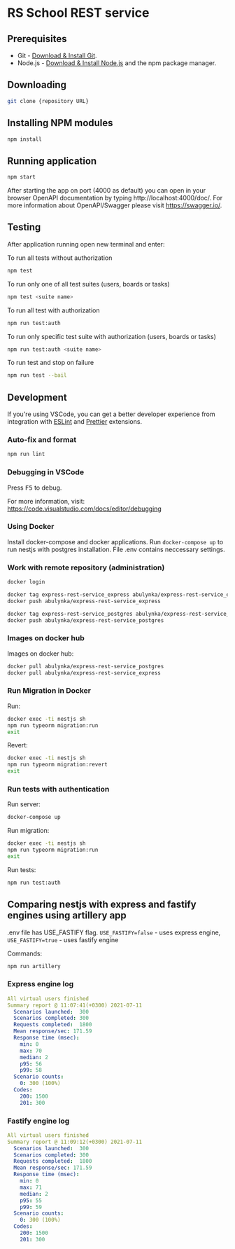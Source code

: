 # RS School REST service

## Prerequisites

- Git - [Download & Install Git](https://git-scm.com/downloads).
- Node.js - [Download & Install Node.js](https://nodejs.org/en/download/) and the npm package manager.

## Downloading

```bash
git clone {repository URL}
```

## Installing NPM modules

```bash
npm install
```

## Running application

```bash
npm start
```

After starting the app on port (4000 as default) you can open
in your browser OpenAPI documentation by typing http://localhost:4000/doc/.
For more information about OpenAPI/Swagger please visit https://swagger.io/.

## Testing

After application running open new terminal and enter:

To run all tests without authorization

```bash
npm test
```

To run only one of all test suites (users, boards or tasks)

```bash
npm test <suite name>
```

To run all test with authorization

```bash
npm run test:auth
```

To run only specific test suite with authorization (users, boards or tasks)

```bash
npm run test:auth <suite name>
```

To run test and stop on failure

```bash
npm run test --bail
```

## Development

If you're using VSCode, you can get a better developer experience from integration with [ESLint](https://marketplace.visualstudio.com/items?itemName=dbaeumer.vscode-eslint) and [Prettier](https://marketplace.visualstudio.com/items?itemName=esbenp.prettier-vscode) extensions.

### Auto-fix and format

```bash
npm run lint
```

### Debugging in VSCode

Press <kbd>F5</kbd> to debug.

For more information, visit: https://code.visualstudio.com/docs/editor/debugging

### Using Docker

Install docker-compose and docker applications.
Run `docker-compose up` to run nestjs with postgres installation. File .env contains neccessary settings.

### Work with remote repository (administration)

```bash
docker login

docker tag express-rest-service_express abulynka/express-rest-service_express
docker push abulynka/express-rest-service_express

docker tag express-rest-service_postgres abulynka/express-rest-service_postgres
docker push abulynka/express-rest-service_postgres
```

### Images on docker hub

Images on docker hub:

```bash
docker pull abulynka/express-rest-service_postgres
docker pull abulynka/express-rest-service_express
```

### Run Migration in Docker

Run:

```bash
docker exec -ti nestjs sh
npm run typeorm migration:run
exit
```

Revert:

```bash
docker exec -ti nestjs sh
npm run typeorm migration:revert
exit
```

### Run tests with authentication

Run server:

```bash
docker-compose up
```

Run migration:

```bash
docker exec -ti nestjs sh
npm run typeorm migration:run
exit
```

Run tests:

```bash
npm run test:auth
```

## Comparing nestjs with express and fastify engines using artillery app

.env file has USE_FASTIFY flag. `USE_FASTIFY=false` - uses express engine, `USE_FASTIFY=true` - uses fastify engine

Commands:

```bash
npm run artillery
```

### Express engine log

```yaml
All virtual users finished
Summary report @ 11:07:41(+0300) 2021-07-11
  Scenarios launched:  300
  Scenarios completed: 300
  Requests completed:  1800
  Mean response/sec: 171.59
  Response time (msec):
    min: 0
    max: 70
    median: 2
    p95: 56
    p99: 58
  Scenario counts:
    0: 300 (100%)
  Codes:
    200: 1500
    201: 300
```

### Fastify engine log

```yaml
All virtual users finished
Summary report @ 11:09:12(+0300) 2021-07-11
  Scenarios launched:  300
  Scenarios completed: 300
  Requests completed:  1800
  Mean response/sec: 171.59
  Response time (msec):
    min: 0
    max: 71
    median: 2
    p95: 55
    p99: 59
  Scenario counts:
    0: 300 (100%)
  Codes:
    200: 1500
    201: 300
```
